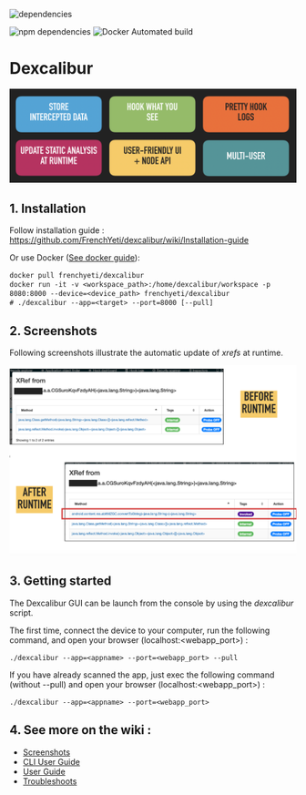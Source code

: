 ![dependencies](https://david-dm.org/frenchyeti/dexcalibur.svg)


![npm dependencies](https://david-dm.org/frenchyeti/dexcalibur.svg)
![Docker Automated build](https://img.shields.io/docker/automated/frenchyeti/dexcalibur.svg?style=flat-square)

# Dexcalibur

![Features](https://raw.githubusercontent.com/FrenchYeti/dexcalibur-doc/master/pictures/aims.png)


## 1. Installation

Follow installation guide : https://github.com/FrenchYeti/dexcalibur/wiki/Installation-guide

Or use Docker ([See docker guide](https://github.com/FrenchYeti/dexcalibur/wiki/Use-the-Docker-image)):
```
docker pull frenchyeti/dexcalibur
docker run -it -v <workspace_path>:/home/dexcalibur/workspace -p 8080:8000 --device=<device_path> frenchyeti/dexcalibur
# ./dexcalibur --app=<target> --port=8000 [--pull]
```

## 2. Screenshots

Following screenshots illustrate the automatic update of *xrefs* at runtime.

![Xref auto update](https://raw.githubusercontent.com/FrenchYeti/dexcalibur-doc/master/pictures/xref_after_run_white.png)


## 3. Getting started

The Dexcalibur GUI can be launch from the console by using the *dexcalibur* script.

The first time, connect the device to your computer, run the following command, and open your browser (localhost:<webapp_port>) : 
```
./dexcalibur --app=<appname> --port=<webapp_port> --pull
```

If you have already scanned the app, just exec the following command (without --pull) and open your browser (localhost:<webapp_port>)  :
```
./dexcalibur --app=<appname> --port=<webapp_port>
```

## 4. See more on the wiki : 

* [Screenshots](https://github.com/FrenchYeti/dexcalibur/wiki)
* [CLI User Guide](https://github.com/FrenchYeti/dexcalibur/wiki/CLI-User-guide)
* [User Guide](https://github.com/FrenchYeti/dexcalibur/wiki/User-guide)
* [Troubleshoots](https://github.com/FrenchYeti/dexcalibur/wiki/Troubleshoots)
